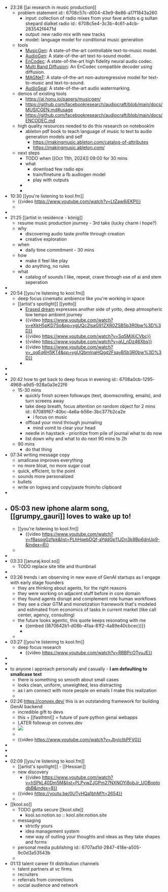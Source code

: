 - 23:28 [[ai research in music production]]
	- problem statement
	  id:: 6708c57c-d004-43e9-8e86-a17f1843a260
		- input: collection of radio mixes from your fave artists e.g sultan shepard dialket radio
		  id:: 6708c5e4-3c3b-4c61-a4cb-283542f4471d
		- output: new radio mix with new tracks
		- model: language model for conditional music generation
	- tools
		- [MusicGen](https://github.com/facebookresearch/audiocraft/blob/main/docs/MUSICGEN.md): A state-of-the-art controllable text-to-music model.
		- [AudioGen](https://github.com/facebookresearch/audiocraft/blob/main/docs/AUDIOGEN.md): A state-of-the-art text-to-sound model.
		- [EnCodec](https://github.com/facebookresearch/audiocraft/blob/main/docs/ENCODEC.md): A state-of-the-art high fidelity neural audio codec.
		- [Multi Band Diffusion](https://github.com/facebookresearch/audiocraft/blob/main/docs/MBD.md): An EnCodec compatible decoder using diffusion.
		- [MAGNeT](https://github.com/facebookresearch/audiocraft/blob/main/docs/MAGNET.md): A state-of-the-art non-autoregressive model for text-to-music and text-to-sound.
		- [AudioSeal](https://github.com/facebookresearch/audiocraft/blob/main/docs/WATERMARKING.md): A state-of-the-art audio watermarking.
	- demos of existing tools
		- https://ai.honu.io/papers/musicgen/
		- https://github.com/facebookresearch/audiocraft/blob/main/docs/MUSICGEN.md#usage
		- https://github.com/facebookresearch/audiocraft/blob/main/docs/ENCODEC.md
	- high quality resources needed to do this research on notebooklm
		- ableton pdf book to teach language of music to text to audio generation models and self
			- https://makingmusic.ableton.com/catalog-of-attributes
			- https://makingmusic.ableton.com/
	- next steps
		- TODO when [[Oct 11th, 2024]] 09:00 for 30 mins
		- what
			- download few radio eps
			- train/finetune a fb audiogen model
			- play with outputs
		-
		-
- 10:30 [[you're listening to kool.fm]]
	- {{video https://www.youtube.com/watch?v=LtZaw6iEKPI}}
	-
-
- 21:25 [[artist in residence - könig]]
	- resume music production journey - 3rd take (lucky charm i hope?)
	- why
		- discovering audio taste profile through creation
		- creative exploration
	- when
		- daily time commitment - 30 mins
	- how
		- make it feel like play
		- do anything, no rules
	- what
		- catalog of sounds I like, repeat, crave through use of ai and stem seperation
-
- 20:54 [[you're listening to kool.fm]]
	- deep focus cinematic ambience like you're working in space
	- [[artist's spotlight]] [[yotto]]
		- [Erased dream](https://yotto.bandcamp.com/album/erased-dreams) expresses another side of yotto, deep atmospheric low tempo ambient journey
		- {{video https://www.youtube.com/watch?v=eXkH5pKD7So&pp=ygUQc2lsaG91ZXR0ZSB5b3R0bw%3D%3D}}
		- {{video https://www.youtube.com/watch?v=Sq5MjXjCVbc}}
		- {{video https://www.youtube.com/watch?v=qU_nDz46Xbs}}
		- {{video https://www.youtube.com/watch?v=_oqEq6H5KT4&pp=ygUQbmlnaHQgd2FsayB5b3R0bw%3D%3D}}
		-
-
-
- 20:42 how to get back to deep focus in evening
  id:: 6708a0cb-1295-4968-a9d5-928a0a3e22f6
	- 15-30 mins
		- quickly finish screen followups (text, doomscrolling, emails), and turn screens away
		- take deep breath, focus attention on random object for 2 mins
		  id:: 67089f67-40bc-4a6a-b56e-3bc377b2ca2e
			- i focus on music
		- offload your mind through journaling
			- mind vomit to clear your head
		- needle in haystack - prioritize from pile of journal what to do now
		- list down why and what to do next 90 mins to 2h
	- 90 mins
		- do that thing
- 07:34 writing message copy
	- smallcase improves everything
	- no more bloat, no more sugar coat
	- quick, efficient, to the point
	- sounds more personalized
	- bullets
	- write on logseq and copy/paste from/to clipboard
-
- 05:03 new iphone alarm song, [[grumpy_gauri]] loves to wake up to!
	-
	- [[you're listening to kool.fm]]
		- {{video https://www.youtube.com/watch?v=f8asqgGzfpk&list=PLhHqebDQf-aYddGp11JDn3k8Bp6dnUp9-&index=6}}
	-
-
- 03:33 [[anuraj.kool.so]]
	- TODO replace site title and thumbnail
-
- 03:26 trends i am observing in new wave of GenAI startups as I engage with early stage founders
	- they are thinking about agents, for the right reasons
	- they were working on adjacent stuff before in core domain
	- they found agents disrupt and complement rote human workflows
	- they see a clear GTM and monetization framework that's modeled and estimated from economics of tasks in current market (like call center, agency, consulting)
	- the future looks agentic, this quote keeps resonating with me
		- {{embed ((670642b1-d08b-4faa-81f2-4a89e40cbcec))}}
		-
	-
- 03:27 [[you're listening to kool.fm]]
	- deep focus research
		- {{video https://www.youtube.com/watch?v=RBBPcOTyuJE}}
-
-
- to anyone i approach personally and casually - **I am defaulting to smallcase text**
	- there is something so smooth about small cases
	- looks clean, uniform, unweighted, less distracting
	- as i am connect with more people on emails I make this realization
	-
- 02:26 https://convex.dev/  this is an outstanding framework for building GenAI backend
	- incredible gift to devs
	- this + [[fasthtml]] = future of pure python genai webapps
	- LATER followup on convex.dev
	- ![](https://www.convex.dev/home/hero/diagram-wide-labels.svg)
	-
	- {{video https://www.youtube.com/watch?v=JbyictbPFV0}}
-
-
-
- 02:09 [[you're listening to kool.fm]]
	- [[artist's spotlight]] - [[Hessian]]
	- new discovery
		- {{video https://www.youtube.com/watch?v=hSPkL40Dm5M&list=PLPywZJGPm27NXNOYi8obJr_UOBoptodbB&index=8}}
	- {{video https://youtu.be/0UTyHQa1bhM?t=2654}}
	-
- [[kool.so]]
	- TODO gotta secure [[kool.site]]
		- kool.so:notion.so :: kool.site:notion.site
	- messaging
		- strictly yours
		- idea management system
		- new way of outling your thoughts and ideas as they take shapes and forms
	- personal media publishing
	  id:: 6707ad1d-2847-418e-a505-9c0d3a53543b
	-
- 01:13 talent career fit distribution channels
	- talent partners at vc firms
	- recruiters
	- referrals from connections
	- social audience and network